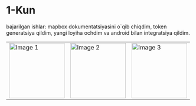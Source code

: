 # 1-Kun
bajarilgan ishlar: mapbox dokumentatsiyasini o`qib chiqdim, token generatsiya qildim, yangi loyiha ochdim va android bilan integratsiya qildim.

<table>
  <tr>
    <td><img src="https://github.com/user-attachments/assets/a2eeec39-5024-452b-a3df-fab3e3a1f5bc" alt="Image 1" width="150"/></td>
    <td><img src="https://github.com/user-attachments/assets/244857cd-b202-441a-91fb-3f3ad5b4adb4" alt="Image 2" width="150"/></td>
    <td><img src="https://github.com/user-attachments/assets/4757416c-abdd-478c-8308-e47bc9a776f3" alt="Image 3" width="150"/></td>
  </tr>
</table>



